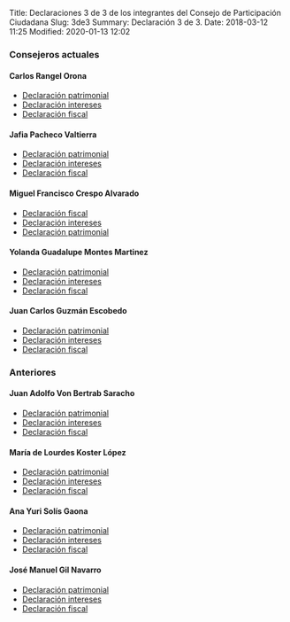 Title: Declaraciones 3 de 3 de los integrantes del Consejo de Participación Ciudadana
Slug: 3de3
Summary: Declaración 3 de 3.
Date: 2018-03-12 11:25
Modified: 2020-01-13 12:02


### Consejeros actuales

#### Carlos Rangel Orona

* [Declaración patrimonial](carlos-rangel-orona-2017-patrimonial.pdf)
* [Declaración intereses](carlos-rangel-orona-2017-intereses.pdf)
* [Declaración fiscal](carlos-rangel-orona-2018-fiscal.pdf)

#### Jafia Pacheco Valtierra

* [Declaración patrimonial](jafia-pacheco-valtierra-2019-patrimonial.pdf)
* [Declaración intereses](jafia-pacheco-valtierra-2019-intereses.pdf)
* [Declaración fiscal](jafia-pacheco-valtierra-2019-fiscal.pdf)

#### Miguel Francisco Crespo Alvarado

* [Declaración fiscal](miguel-francisco-crespo-alvarado-2018-fiscal.pdf)
* [Declaración intereses](miguel-francisco-crespo-alvarado-2019-intereses.pdf)
* [Declaración patrimonial](miguel-francisco-crespo-alvarado-2019-patrimonial.pdf)

#### Yolanda Guadalupe Montes Martinez
* [Declaración patrimonial](yolanda-guadalupe-montes-martinez-2020-patrimonial.pdf)
* [Declaración intereses](yolanda-guadalupe-montes-martinez-intereses.pdf)
* [Declaración fiscal](yolanda-guadalupe-montes-martinez-2020-fiscal.pdf)

#### Juan Carlos Guzmán Escobedo

* [Declaración patrimonial](juan-carlos-guzman-escobedo-2022-patrimonial.pdf)
* [Declaración intereses](juan-carlos-guzman-escobedo-2022-intereses.pdf)
* [Declaración fiscal](juan-carlos-guzman-escobedo-2022-fiscal.pdf)

### Anteriores

#### Juan Adolfo Von Bertrab Saracho

* [Declaración patrimonial](juan-adolfo-bon-bertrab-saracho-2017-patrimonial.pdf)
* [Declaración intereses](juan-adolfo-bon-bertrab-saracho-2017-intereses.pdf)
* [Declaración fiscal](juan-adolfo-bon-bertrab-saracho-2016-fiscal.pdf)

#### María de Lourdes Koster López

* [Declaración patrimonial](maria-de-lourdes-de-koster-lopez-2017-patrimonial.pdf)
* [Declaración intereses](maria-de-lourdes-de-koster-lopez-2017-intereses.pdf)
* [Declaración fiscal](maria-de-lourdes-de-koster-lopez-2017-fiscal.pdf)


#### Ana Yuri Solís Gaona

* [Declaración patrimonial](ana-yuri-solis-gaona-2019-patrimonial.pdf)
* [Declaración intereses](ana-yuri-solis-gaona-2019-intereses.pdf)
* [Declaración fiscal](ana-yuri-solis-gaona-2019-fiscal.pdf)

#### José Manuel Gil Navarro

* [Declaración patrimonial](jose-manuel-gil-navarro-2017-patrimonial.pdf)
* [Declaración intereses](jose-manuel-gil-navarro-2017-intereses.pdf)
* [Declaración fiscal](jose-manuel-gil-navarro-2017-fiscal.pdf)
